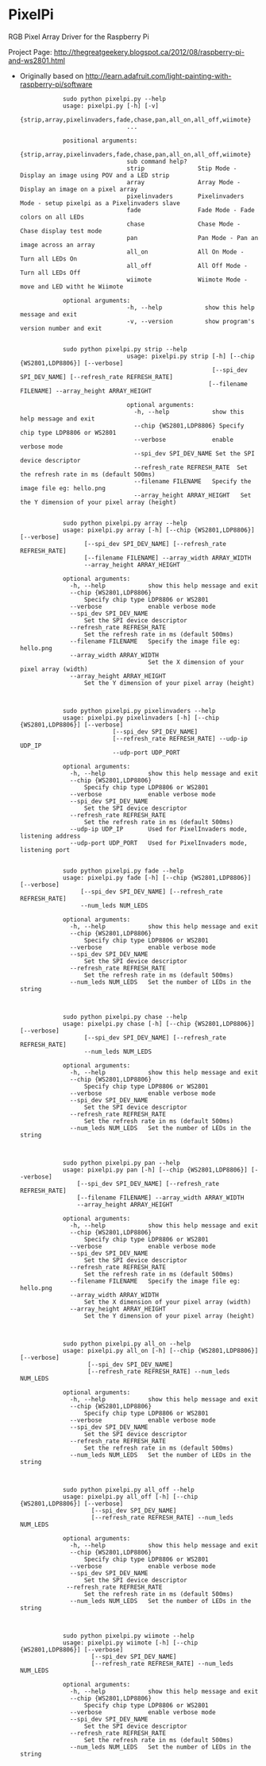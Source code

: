 PixelPi
=======
RGB Pixel Array Driver for the Raspberry Pi

Project Page:
http://thegreatgeekery.blogspot.ca/2012/08/raspberry-pi-and-ws2801.html

- Originally based on http://learn.adafruit.com/light-painting-with-raspberry-pi/software


                  sudo python pixelpi.py --help
                  usage: pixelpi.py [-h] [-v]
                                    {strip,array,pixelinvaders,fade,chase,pan,all_on,all_off,wiimote}
                                    ...

                  positional arguments:
                                    {strip,array,pixelinvaders,fade,chase,pan,all_on,all_off,wiimote}
                                    sub command help?
                                    strip               Stip Mode - Display an image using POV and a LED strip
                                    array               Array Mode - Display an image on a pixel array
                                    pixelinvaders       Pixelinvaders Mode - setup pixelpi as a Pixelinvaders slave
                                    fade                Fade Mode - Fade colors on all LEDs
                                    chase               Chase Mode - Chase display test mode
                                    pan                 Pan Mode - Pan an image across an array
                                    all_on              All On Mode - Turn all LEDs On
                                    all_off             All Off Mode - Turn all LEDs Off
                                    wiimote             Wiimote Mode - move and LED witht he Wiimote

                  optional arguments:
                                    -h, --help            show this help message and exit
                                    -v, --version         show program's version number and exit


                  sudo python pixelpi.py strip --help 
                                    usage: pixelpi.py strip [-h] [--chip {WS2801,LDP8806}] [--verbose]
                                                            [--spi_dev SPI_DEV_NAME] [--refresh_rate REFRESH_RATE]
                                                           [--filename FILENAME] --array_height ARRAY_HEIGHT

                                    optional arguments:
                                      -h, --help            show this help message and exit
                                      --chip {WS2801,LDP8806} Specify chip type LDP8806 or WS2801
                                      --verbose             enable verbose mode
                                      --spi_dev SPI_DEV_NAME Set the SPI device descriptor
                                      --refresh_rate REFRESH_RATE  Set the refresh rate in ms (default 500ms)
                                      --filename FILENAME   Specify the image file eg: hello.png
                                      --array_height ARRAY_HEIGHT   Set the Y dimension of your pixel array (height)


                  sudo python pixelpi.py array --help 
                  usage: pixelpi.py array [-h] [--chip {WS2801,LDP8806}] [--verbose]
                        [--spi_dev SPI_DEV_NAME] [--refresh_rate REFRESH_RATE]
                        [--filename FILENAME] --array_width ARRAY_WIDTH
                        --array_height ARRAY_HEIGHT

                  optional arguments:
                    -h, --help            show this help message and exit
                    --chip {WS2801,LDP8806}
                        Specify chip type LDP8806 or WS2801
                    --verbose             enable verbose mode
                    --spi_dev SPI_DEV_NAME
                        Set the SPI device descriptor
                    --refresh_rate REFRESH_RATE
                        Set the refresh rate in ms (default 500ms)
                    --filename FILENAME   Specify the image file eg: hello.png
                    --array_width ARRAY_WIDTH
                                          Set the X dimension of your pixel array (width)
                    --array_height ARRAY_HEIGHT
                        Set the Y dimension of your pixel array (height)



                  sudo python pixelpi.py pixelinvaders --help 
                  usage: pixelpi.py pixelinvaders [-h] [--chip {WS2801,LDP8806}] [--verbose]
                                [--spi_dev SPI_DEV_NAME]
                                [--refresh_rate REFRESH_RATE] --udp-ip UDP_IP
                                --udp-port UDP_PORT

                  optional arguments:
                    -h, --help            show this help message and exit
                    --chip {WS2801,LDP8806}
                        Specify chip type LDP8806 or WS2801
                    --verbose             enable verbose mode
                    --spi_dev SPI_DEV_NAME
                        Set the SPI device descriptor
                    --refresh_rate REFRESH_RATE
                        Set the refresh rate in ms (default 500ms)
                    --udp-ip UDP_IP       Used for PixelInvaders mode, listening address
                    --udp-port UDP_PORT   Used for PixelInvaders mode, listening port


                  sudo python pixelpi.py fade --help 
                  usage: pixelpi.py fade [-h] [--chip {WS2801,LDP8806}] [--verbose]
                       [--spi_dev SPI_DEV_NAME] [--refresh_rate REFRESH_RATE]
                       --num_leds NUM_LEDS

                  optional arguments:
                    -h, --help            show this help message and exit
                    --chip {WS2801,LDP8806}
                        Specify chip type LDP8806 or WS2801
                    --verbose             enable verbose mode
                    --spi_dev SPI_DEV_NAME
                        Set the SPI device descriptor
                    --refresh_rate REFRESH_RATE
                        Set the refresh rate in ms (default 500ms)
                    --num_leds NUM_LEDS   Set the number of LEDs in the string



                  sudo python pixelpi.py chase --help 
                  usage: pixelpi.py chase [-h] [--chip {WS2801,LDP8806}] [--verbose]
                        [--spi_dev SPI_DEV_NAME] [--refresh_rate REFRESH_RATE]
                        --num_leds NUM_LEDS

                  optional arguments:
                    -h, --help            show this help message and exit
                    --chip {WS2801,LDP8806}
                        Specify chip type LDP8806 or WS2801
                    --verbose             enable verbose mode
                    --spi_dev SPI_DEV_NAME
                        Set the SPI device descriptor
                    --refresh_rate REFRESH_RATE
                        Set the refresh rate in ms (default 500ms)
                    --num_leds NUM_LEDS   Set the number of LEDs in the string



                  sudo python pixelpi.py pan --help 
                  usage: pixelpi.py pan [-h] [--chip {WS2801,LDP8806}] [--verbose]
                      [--spi_dev SPI_DEV_NAME] [--refresh_rate REFRESH_RATE]
                      [--filename FILENAME] --array_width ARRAY_WIDTH
                      --array_height ARRAY_HEIGHT

                  optional arguments:
                    -h, --help            show this help message and exit
                    --chip {WS2801,LDP8806}
                        Specify chip type LDP8806 or WS2801
                    --verbose             enable verbose mode
                    --spi_dev SPI_DEV_NAME
                        Set the SPI device descriptor
                    --refresh_rate REFRESH_RATE
                        Set the refresh rate in ms (default 500ms)
                    --filename FILENAME   Specify the image file eg: hello.png
                    --array_width ARRAY_WIDTH
                        Set the X dimension of your pixel array (width)
                    --array_height ARRAY_HEIGHT
                        Set the Y dimension of your pixel array (height)



                  sudo python pixelpi.py all_on --help 
                  usage: pixelpi.py all_on [-h] [--chip {WS2801,LDP8806}] [--verbose]
                         [--spi_dev SPI_DEV_NAME]
                         [--refresh_rate REFRESH_RATE] --num_leds NUM_LEDS

                  optional arguments:
                    -h, --help            show this help message and exit
                    --chip {WS2801,LDP8806}
                        Specify chip type LDP8806 or WS2801
                    --verbose             enable verbose mode
                    --spi_dev SPI_DEV_NAME
                        Set the SPI device descriptor
                    --refresh_rate REFRESH_RATE
                        Set the refresh rate in ms (default 500ms)
                    --num_leds NUM_LEDS   Set the number of LEDs in the string



                  sudo python pixelpi.py all_off --help 
                  usage: pixelpi.py all_off [-h] [--chip {WS2801,LDP8806}] [--verbose]
                          [--spi_dev SPI_DEV_NAME]
                          [--refresh_rate REFRESH_RATE] --num_leds NUM_LEDS

                  optional arguments:
                    -h, --help            show this help message and exit
                    --chip {WS2801,LDP8806}
                        Specify chip type LDP8806 or WS2801
                    --verbose             enable verbose mode
                    --spi_dev SPI_DEV_NAME
                        Set the SPI device descriptor
                   --refresh_rate REFRESH_RATE
                        Set the refresh rate in ms (default 500ms)
                    --num_leds NUM_LEDS   Set the number of LEDs in the string



                  sudo python pixelpi.py wiimote --help 
                  usage: pixelpi.py wiimote [-h] [--chip {WS2801,LDP8806}] [--verbose]
                          [--spi_dev SPI_DEV_NAME]
                          [--refresh_rate REFRESH_RATE] --num_leds NUM_LEDS

                  optional arguments:
                    -h, --help            show this help message and exit
                    --chip {WS2801,LDP8806}
                        Specify chip type LDP8806 or WS2801
                    --verbose             enable verbose mode
                    --spi_dev SPI_DEV_NAME
                        Set the SPI device descriptor
                    --refresh_rate REFRESH_RATE
                        Set the refresh rate in ms (default 500ms)
                    --num_leds NUM_LEDS   Set the number of LEDs in the string



